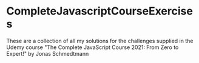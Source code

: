 # CompleteJavascriptCourseExercises

These are a collection of all my solutions for the challenges supplied in the Udemy course "The Complete JavaScript Course 2021: From Zero to Expert!" by Jonas Schmedtmann
